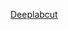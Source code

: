 [Deeplabcut](https://drive.google.com/drive/folders/1RGRSrfvfc0yDKmUD8dABJV-MKoo2_ZSN?usp=drive_link)

